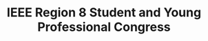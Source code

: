---
title: IEEE Region 8 Student and Young Professional Congress
redirect_to: https://ieeer8.org/student-activities/ieee-region-8-student-and-young-professional-congress-syp-2014/
categories:
  - previous-events
tags:
  - Krakow
sidebar:
  nav: "home_sidebar"
---